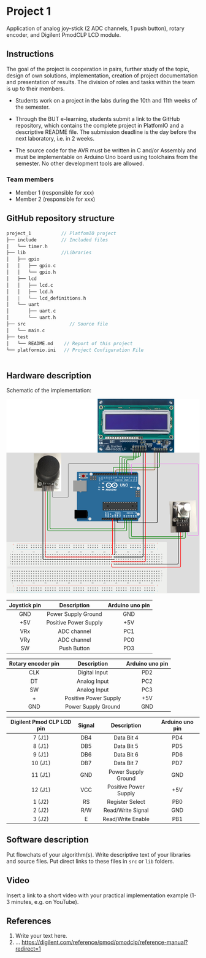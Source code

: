 # Project 1

Application of analog joy-stick (2 ADC channels, 1 push button), rotary encoder, and Digilent PmodCLP LCD module.

## Instructions

The goal of the project is cooperation in pairs, further study of the topic, design of own solutions, implementation, creation of project documentation and presentation of results. The division of roles and tasks within the team is up to their members.

* Students work on a project in the labs during the 10th and 11th weeks of the semester.

* Through the BUT e-learning, students submit a link to the GitHub repository, which contains the complete project in PlatfomIO and a descriptive README file. The submission deadline is the day before the next laboratory, i.e. in 2 weeks.

* The source code for the AVR must be written in C and/or Assembly and must be implementable on Arduino Uno board using toolchains from the semester. No other development tools are allowed.

### Team members

* Member 1 (responsible for xxx)
* Member 2 (responsible for xxx)

## GitHub repository structure

   ```c
   project_1           // PlatfomIO project
   ├── include         // Included files
   │   └── timer.h
   ├── lib             //Libraries
   │   ├── gpio
   │   │   ├── gpio.c
   │   │   └── gpio.h
   │   ├── lcd
   │   │   ├── lcd.c
   │   │   ├── lcd.h
   │   |   └── lcd_definitions.h
   │   └── uart
   │       ├── uart.c
   │       └── uart.h
   ├── src                // Source file
   │   └── main.c
   ├── test
   │   └── README.md    // Report of this project
   └── platformio.ini   // Project Configuration File
         
   ```

## Hardware description

Schematic of the implementation:

![your figure](schema.png)

| **Joystick pin** | **Description** | **Arduino uno pin** |
| :-: | :-: | :-: |
| GND | Power Supply Ground | GND |
| +5V | Positive Power Supply | +5V |
| VRx | ADC channel | PC1 |
| VRy | ADC channel | PC0 |
| SW | Push Button | PD3 |

| **Rotary encoder pin** | **Description** | **Arduino uno pin** |
| :-: | :-: | :-: |
| CLK | Digital Input | PD2 |
| DT | Analog Input | PC2 |
| SW | Analog Input | PC3 |
| + | Positive Power Supply | +5V |
| GND | Power Supply Ground | GND |

| **Digilent Pmod CLP LCD pin** | **Signal** | **Description** | **Arduino uno pin** |
| :-: | :-: | :-: | :-: |
| 7 (J1) | DB4 | Data Bit 4 | PD4 |
| 8 (J1) | DB5 | Data Bit 5 | PD5 |
| 9 (J1) | DB6 | Data Bit 6 | PD6 |
| 10 (J1) | DB7 | Data Bit 7 | PD7 |
| 11 (J1) | GND | Power Supply Ground | GND |
| 12 (J1) | VCC | Positive Power Supply | +5V |
| 1 (J2) | RS | Register Select | PB0 |
| 2 (J2) | R/W | Read/Write Signal | GND |
| 3 (J2) | E | Read/Write Enable | PB1 |



## Software description

Put flowchats of your algorithm(s). Write descriptive text of your libraries and source files. Put direct links to these files in `src` or `lib` folders.

## Video

Insert a link to a short video with your practical implementation example (1-3 minutes, e.g. on YouTube).

## References

1. Write your text here.
2. ...
https://digilent.com/reference/pmod/pmodclp/reference-manual?redirect=1
